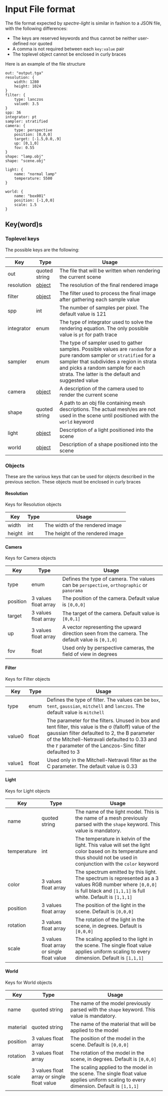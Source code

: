 # Input File format

The file format expected by *spectre-light* is similar in fashion to a JSON file,
with the following differences:

- The keys are reserved keywords and thus cannot be neither user-defined nor quoted
- A comma is not required between each `key:value` pair
- The toplevel object cannot be enclosed in curly braces

Here is an example of the file structure
```
out: "output.tga"
resolution: {
    width: 1280
    height: 1024
}
filter: {
    type: lanczos
    value0: 3.5
}
spp: 36
integrator: pt
sampler: stratified
camera: {
    type: perspective
    position: [0,0,0]
    target: [-1.5,0.0,.9]
    up: [0,1,0]
    fov: 0.55
}
shape: "lamp.obj"
shape: "scene.obj"

light: {
    name: "normal lamp"
    temperature: 5500
}

world: {
    name: "box001"
    position: [-1,0,0]
    scale: 1.5
}
```
## Key(word)s
### Toplevel keys
The possible keys are the following:

Key | Type | Usage
---|---|---
out| quoted string | The file that will be written when rendering the current scene
resolution | [object](#resolution) | The resolution of the final rendered image
filter | [object](#filter) | The filter used to process the final image after gathering each sample value
spp | int | The number of samples per pixel. The default value is 121
integrator | enum | The type of integrator used to solve the rendering equation. The only possible value is `pt` for path trace
sampler | enum | The type of sampler used to gather samples. Possible values are `random` for a pure random sampler or `stratified` for a sampler that subdivides a region in strata and picks a random sample for each strata. The latter is the default and suggested value
camera | [object](#camera) | A description of the camera used to render the current scene
shape | quoted string | A path to an obj file containing mesh descriptions. The actual mesh/es are not used in the scene until positioned with the `world` keyword
light | [object](#light) | Description of a light positioned into the scene
world | [object](#world) | Description of a shape positioned into the scene

### Objects
These are the various keys that can be used for objects described in the previous section. These objects must be enclosed in curly braces

#### Resolution
Keys for Resolution objects

Key | Type | Usage
---|---|---
width | int | The width of the rendered image
height | int | The height of the rendered image

#### Camera
Keys for Camera objects

Key | Type | Usage
---|---|---
type | enum | Defines the type of camera. The values can be `perspective`, `orthographic` or `panorama`
position | 3 values float array | The position of the camera. Default value is `[0,0,0]`
target | 3 values float array | The target of the camera. Default value is `[0,0,1]`
up | 3 values float array | A vector representing the upward direction seen from the camera. The default value is `[0,1,0]`
fov | float | Used only by perspective cameras, the field of view in degrees

#### Filter
Keys for Filter objects

Key | Type | Usage
---|---|---
type | enum | Defines the type of filter. The values can be `box`, `tent`, `gaussian`, `mitchell` and `lanczos`. The default value is `mitchell`
value0 | float | The parameter for the filters. Unused in box and tent filter, this value is the σ (falloff) value of the gaussian filter defaulted to 2, the B parameter of the Mitchell-Netravali defaulted to 0.33 and the 𝜏 parameter of the Lanczos-Sinc filter defaulted to 3
value1 | float | Used only in the Mitchell-Netravali filter as the C parameter. The default value is 0.33

#### Light
Keys for Light objects

Key | Type | Usage
---|---|---
name | quoted string | The name of the light model. This is the name of a mesh previously parsed with the `shape` keyword. This value is mandatory.
temperature | int | The temperature in kelvin of the light. This value will set the light color based on its temperature and thus should not be used in conjunction with the `color` keyword
color | 3 values float array | The spectrum emitted by this light. The spectrum is represented as a 3 values RGB number where `[0,0,0]` is full black and `[1,1,1]` is full white. Default is `[1,1,1]`
position | 3 values float array | The position of the light in the scene. Default is `[0,0,0]`
rotation | 3 values float array | The rotation of the light in the scene, in degrees. Default is `[0,0,0]`
scale | 3 values float array or single float value | The scaling applied to the light in the scene. The single float value applies uniform scaling to every dimension. Default is `[1,1,1]`

#### World
Keys for World objects

Key | Type | Usage
---|---|---
name | quoted string | The name of the model previously parsed with the `shape` keyword. This value is mandatory.
material | quoted string | The name of the material that will be applied to the model
position | 3 values float array | The position of the model in the scene. Default is `[0,0,0]`
rotation | 3 values float array | The rotation of the model in the scene, in degrees. Default is `[0,0,0]`
scale | 3 values float array or single float value | The scaling applied to the model in the scene. The single float value applies uniform scaling to every dimension. Default is `[1,1,1]`
